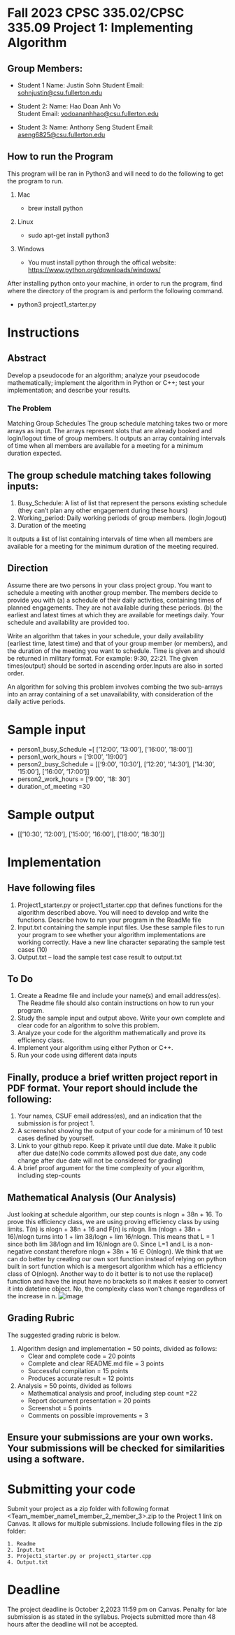 # Fall 2023 CPSC 335.02/CPSC 335.09 Project 1: Implementing Algorithm

## Group Members:

- Student 1
  Name: Justin Sohn
  Student Email: sohnjustin@csu.fullerton.edu

- Student 2:
  Name: Hao Doan Anh Vo  
  Student Email: vodoananhhao@csu.fullerton.edu

- Student 3:
  Name: Anthony Seng
  Student Email: aseng6825@csu.fullerton.edu

## How to run the Program

This program will be ran in Python3 and will need to do the following to get the program to run.

1.  Mac

    - brew install python

2.  Linux

    - sudo apt-get install python3

3.  Windows

    - You must install python through the offical website: https://www.python.org/downloads/windows/

After installing python onto your machine, in order to run the program, find where the directory of the program is and perform the following command.

- python3 project1_starter.py

# Instructions

## Abstract

Develop a pseudocode for an algorithm; analyze your pseudocode mathematically; implement the algorithm in Python or C++; test your implementation; and describe your results.

### The Problem

Matching Group Schedules The group schedule matching takes two or more arrays as input. The arrays represent slots that are already booked and login/logout time of group members. It outputs an array containing intervals of time when all members are available for a meeting for a minimum duration expected.

## The group schedule matching takes following inputs:

1. Busy_Schedule: A list of list that represent the persons existing schedule (they can’t plan any
   other engagement during these hours)
2. Working_period: Daily working periods of group members. (login,logout)
3. Duration of the meeting

It outputs a list of list containing intervals of time when all members are available for a meeting for the minimum duration of the meeting required.

## Direction

Assume there are two persons in your class project group. You want to schedule a meeting with another group member. The members decide to provide you with (a) a schedule of their daily activities, containing times of planned engagements. They are not available during these periods. (b) the earliest and latest times at which they are available for meetings daily. Your schedule and availability are provided too.

Write an algorithm that takes in your schedule, your daily availability (earliest time, latest time) and that of your group member (or members), and the duration of the meeting you want to schedule. Time is given and should be returned in military format. For example: 9:30, 22:21. The given times(output) should be sorted in ascending order.Inputs are also in sorted order.

An algorithm for solving this problem involves combing the two sub-arrays into an array containing of a set unavailability, with consideration of the daily active periods.

# Sample input

- person1_busy_Schedule =[ [’12:00’, ’13:00’], [’16:00’, ’18:00’]]
- person1_work_hours = [‘9:00’, ’19:00’]
- person2_busy_Schedule = [[‘9:00’, ’10:30’], [’12:20’, ’14:30’], [’14:30’, ’15:00’], [’16:00’, ’17:00’]]
- person2_work_hours = [‘9:00’, ’18: 30’]
- duration_of_meeting =30

# Sample output

- [[’10:30’, ’12:00’], [’15:00’, ’16:00’], [’18:00’, ’18:30’]]

# Implementation

## Have following files

1. Project1_starter.py or project1_starter.cpp that defines functions for the algorithm
   described above. You will need to develop and write the functions. Describe how to run your
   program in the ReadMe file
2. Input.txt containing the sample input files. Use these sample files to run your program to see
   whether your algorithm implementations are working correctly. Have a new line character
   separating the sample test cases (10)
3. Output.txt – load the sample test case result to output.txt

## To Do

1. Create a Readme file and include your name(s) and email address(es). The Readme file
   should also contain instructions on how to run your program.
2. Study the sample input and output above. Write your own complete and clear code for an
   algorithm to solve this problem.
3. Analyze your code for the algorithm mathematically and prove its efficiency class.
4. Implement your algorithm using either Python or C++.
5. Run your code using different data inputs

## Finally, produce a brief written project report in PDF format. Your report should include the following:

1. Your names, CSUF email address(es), and an indication that the submission is for project 1.
2. A screenshot showing the output of your code for a minimum of 10 test cases defined by
   yourself.
3. Link to your github repo. Keep it private until due date. Make it public after due date(No
   code commits allowed post due date, any code change after due date will not be considered
   for grading)
4. A brief proof argument for the time complexity of your algorithm, including step-counts

## Mathematical Analysis (Our Analysis)

Just looking at schedule algorithm, our step counts is nlogn + 38n + 16. To prove this efficiency class, we are 
using proving efficiency class by using limits. T(n) is nlogn + 38n + 16 and F(n) is nlogn. lim (nlogn + 38n + 16)/nlogn
turns into 1 + lim 38/logn + lim 16/nlogn. This means that L = 1 since both lim 38/logn and lim 16/nlogn are 0.
Since L=1 and L is a non-negative constant therefore nlogn + 38n + 16 ∈ O(nlogn). We think that we can do better by creating 
our own sort function instead of relying on python built in sort function which is a mergesort algorithm which has a 
efficiency class of O(nlogn). Another way to do it better is to not use the replace() function and have the input have no brackets so it
makes it easier to convert it into datetime object. No, the complexity class won't change regardless of the increase in n. 
![image](https://github.com/NotSohn/CPSC-335-Project-1/assets/98761137/c0c6384c-0efa-4e2f-8127-50cf6f01a2e6)


## Grading Rubric

The suggested grading rubric is below.

1. Algorithm design and implementation = 50 points, divided as follows:
   - Clear and complete code = 20 points
   - Complete and clear README.md file = 3 points
   - Successful compilation = 15 points
   - Produces accurate result = 12 points
2. Analysis = 50 points, divided as follows
   - Mathematical analysis and proof, including step count =22
   - Report document presentation = 20 points
   - Screenshot = 5 points
   - Comments on possible improvements = 3

## Ensure your submissions are your own works. Your submissions will be checked for similarities using a software.

# Submitting your code

Submit your project as a zip folder with following format <Team_member_name1_member_2_member_3>.zip to the Project 1 link on Canvas. It allows for multiple submissions. Include following files in the zip folder:

    1. Readme
    2. Input.txt
    3. Project1_starter.py or project1_starter.cpp
    4. Output.txt

# Deadline

The project deadline is October 2,2023 11:59 pm on Canvas. Penalty for late submission is as stated in the syllabus. Projects submitted more than 48 hours after the deadline will not be accepted.
